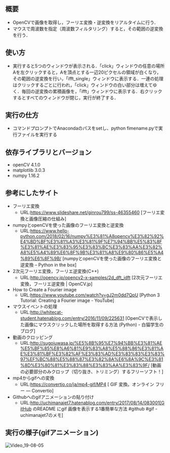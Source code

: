 ## 概要
- OpenCVで画像を取得し，フーリエ変換・逆変換をリアルタイムに行う．
- マウスで周波数を指定（周波数フィルタリング）すると，その範囲の逆変換を行う．
## 使い方
- 実行すると5つのウィンドウが表示される．「click」ウィンドウの任意の場所Aを左クリックすると，Aを頂点とする一辺20ピクセルの領域が白くなり，その範囲の逆変換を行い，「ifft_single」ウィンドウに表示する．一連の処理はクリックするごとに行われ，「click」ウィンドウの白い部分は増えてゆく．毎回の逆変換の累積画像を，「ifft」ウィンドウに表示する．右クリックするとすべてのウィンドウが閉じ，実行が終了する．
## 実行の仕方
- コマンドプロンプトでAnacondaのパスをsetし、python fimename.pyで実行ファイルを実行する
## 依存ライブラリとバージョン
- openCV 4.1.0
- matplotlib 3.0.3
- numpy 1.16.2
## 参考にしたサイト
- フーリエ変換
    - URL:https://www.slideshare.net/ginrou799/ss-46355460 [フーリエ変換と画像圧縮の仕組み]
- numpyとopenCVを使った画像のフーリエ変換と逆変換
    - URL:https://www.hello-python.com/2018/02/16/numpy%E3%81%A8opencv%E3%82%92%E4%BD%BF%E3%81%A3%E3%81%9F%E7%94%BB%E5%83%8F%E3%81%AE%E3%83%95%E3%83%BC%E3%83%AA%E3%82%A8%E5%A4%89%E6%8F%9B%E3%81%A8%E9%80%86%E5%A4%89%E6%8F%9B/ [numpyとopenCVを使った画像のフーリエ変換と逆変換 – Python in the box]
- 2次元フーリエ変換，フーリエ逆変換(C++)
    - URL:http://opencv.jp/opencv2-x-samples/2d_dft_idft [2次元フーリエ変換，フーリエ逆変換 | OpenCV.jp]
- How to Create a Fourier image
    - URL:https://www.youtube.com/watch?v=gJ2m0dd7QpU [Python 3 Tutorial: Creating a Fourier image - YouTube]
- マウスイベントの処理
    - URL:http://whitecat-student.hatenablog.com/entry/2016/11/09/225631 [OpenCVで表示した画像にマウスクリックした場所を取得する方法 (Python) - 白猫学生のブログ]
- 動画のクロッピング
    - URL:http://sugoiuwasa.jp/%E5%8B%95%E7%94%BB%E3%81%AE%E5%BF%85%E8%A6%81%E9%83%A8%E5%88%86%E3%81%AE%E3%81%BF%E3%82%AF%E3%83%AD%E3%83%83%E3%83%97%EF%BC%88%E5%88%87%E3%82%8A%E6%8A%9C%E3%81%8D%E3%80%81%E3%83%88%E3%83%AA%E3%83%9F/ [動画の必要部分のみクロップ（切り抜き、トリミング）するフリーソフト！]
- mp4からgifへの変換
    - URL:https://convertio.co/ja/mp4-gif/MP4 [ GIF 変換。オンライン フリー — Convertio]
- Githubへのgifアニメーションの貼り付け
    - URL:http://uchimanajet7.hatenablog.com/entry/2017/08/14/083001[GitHub のREADME にgif 画像を表示する1番簡単な方法 #github #gif - uchimanajet7のメモ]

## 実行の様子(gifアニメーション)
![Video_19-08-05](https://user-images.githubusercontent.com/52147503/62428920-a70ecb80-b742-11e9-8544-0c64c4e907fe.gif)
